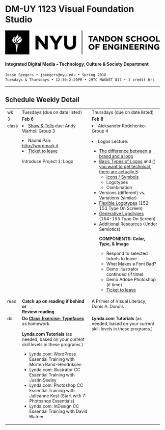 # DM-UY 1123 Visual Foundation Studio
![NYU](nyu_soe_logo.png)
#### Integrated Digital Media • Technology, Culture & Society Department 
    Jesse Seegers • jseegers@nyu.edu • Spring 2018 
    Tuesdays & Thursdays • 12:30-2:20PM • 2MTC MAGNET 817 • 3 credit hrs
---

## Schedule Weekly Detail

<table>
<tr>
<td>wk</td>
<td>Tuesdays (due on date listed)</td>
<td>Thursdays (due on date listed)</td>
</tr>
<!-- dates -->
<tr>
  <td valign="top">3</td>
  <td valign="top"><strong>Feb 6</strong></td>
  <td valign="top"><strong>Feb 8</strong></td>
</tr>
<!-- class -->
<tr>
  <td valign="top" width="4%">class</td>
  <td valign="top" width="48%"> <li><a href="../projects/dm1123_vfs_show_and_tells.md">Show &amp; Tells</a> due: Andy Warhol: Group 3</li>
    <ul>
    </ul>
  <li>Naomi Pan: <a href="http://wordmark.it">http://wordmark.it</a></li>
  <li><a href="../projects/dm1123_vfs_tickets_to_leave.md">Ticket to leave</a></li>
  </ul>
  <br>
  Introduce Project 1: Logo
  </td>
  <td valign="top" width="48%"> 
  <li>Aleksander Rodchenko: Group 4</li>
<br>
  <li>Logos Lecture:</li>
      <ul>
      <li><a href="http://betterbusinessbrand.com/the-differences-between-a-logo-an-identity-and-a-brand" target="_blank">The difference between a brand and a logo</a></li>
      <li><a href="http://www.logodesignsource.com/types.html" target="_blank">Basic Types of Logos</a> and <a href="http://www.nodinx.com/5-basic-types-of-logos/" target="_blank">if you want to get technical, there are actually 5</a>
        <ul>
        <li><a href="http://thenounproject.com/" target="_blank">Icons / Symbols</a></li>
        <li>Logotypes</li>
        <li>Combination</li>
        </ul></li>
      <li>Versions (different) vs. Variations (similar)</a> </li>
      <li><a href="http://www.creativereview.co.uk/images/uploads/2013/07/aol_wolff_olins_2009_0.jpg">Flexible Logotypes</a> (152-153 Type On Screen)</li>
      <li><a href="http://www.creativeapplications.net/wp-content/uploads/2011/03/LogoMain2.jpg">Generative Logotypes</a> (154-155 Type On Screen)</li>
      <li><a href="../dm1123_vfs_recommended_resources.md">Additional Resources</a> (Under Semiotics)</li>


<strong>COMPONENTS: Color, Type, &amp; Image</strong>
    <ul>
    <li>Respond to selected tickets to leave</li>
    <li>What Makes a Font Bad?</li>
    <li>Demo Illustrator continued (if time)</li>
    <li>Demo Adobe Photoshop (if time)</li>
    <li><a href="../projects/dm1123_vfs_tickets_to_leave.md">Ticket to leave</a></li>
        </ul>
  </td>
</tr>

<!-- read -->
<tr>
  <td valign="top">read</td>
  <td valign="top"><strong>Catch up on reading if behind or<br>Review reading</strong></td>
  <td valign="top">A Primer of Visual Literacy, Donis A. Dondis</td>
</tr>

<!-- do -->
<tr>
  <td valign="top">do</td>
  <td valign="top">
  <strong>Do <a href="../class_exercises/dm1123_class_exercise_typefaces.md">Class Exercise: Typefaces</a></strong> as homework.</strong> <br><br>
  <strong>Lynda.com Tutorials</strong> (as needed, based on your current skill levels in these programs.)
  <ul>
  <li>Lynda.com: WordPress Essential Training with Morten Rand-Hendriksen</li>
  <li>Lynda.com: Illustrator CC Essential Training with Justin Seeley</li>
  <li>Lynda.com: Photoshop CC Essential Training with Julieanne Kost (Start with 7: Photoshop Essentials)</li>
  <li>Lynda.com: InDesign CC Essential Training with David Blatner</li>
  </ul></td>
  <td valign="top">
  <strong>Lynda.com Tutorials</strong> (as needed, based on your current skill levels in these programs.)</td>
</tr>
</table>









